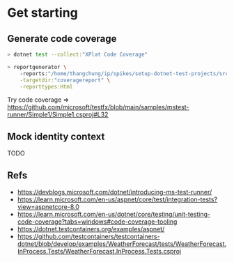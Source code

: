 # Get starting

## Generate code coverage

```bash
> dotnet test --collect:"XPlat Code Coverage"
```

```bash
> reportgenerator \
    -reports:"/home/thangchung/ip/spikes/setup-dotnet-test-projects/src/Services/PeopleService/DNP.PeopleService.Tests/TestResults/359a1a5a-68a2-4311-8eb8-52c807a32fa2/coverage.cobertura.xml" \
    -targetdir:"coveragereport" \
    -reporttypes:Html
```

Try code coverage => https://github.com/microsoft/testfx/blob/main/samples/mstest-runner/Simple1/Simple1.csproj#L32

## Mock identity context

TODO

## Refs
- https://devblogs.microsoft.com/dotnet/introducing-ms-test-runner/
- https://learn.microsoft.com/en-us/aspnet/core/test/integration-tests?view=aspnetcore-8.0
- https://learn.microsoft.com/en-us/dotnet/core/testing/unit-testing-code-coverage?tabs=windows#code-coverage-tooling
- https://dotnet.testcontainers.org/examples/aspnet/
- https://github.com/testcontainers/testcontainers-dotnet/blob/develop/examples/WeatherForecast/tests/WeatherForecast.InProcess.Tests/WeatherForecast.InProcess.Tests.csproj